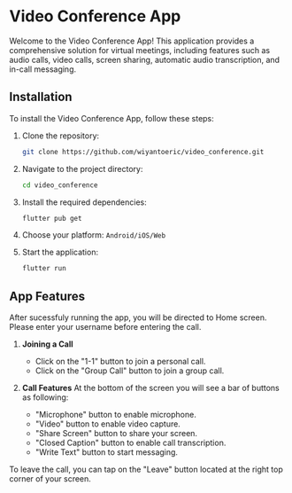 # Video Conference App

Welcome to the Video Conference App! This application provides a comprehensive solution for virtual meetings, including features such as audio calls, video calls, screen sharing, automatic audio transcription, and in-call messaging.

## Installation

To install the Video Conference App, follow these steps:

1. Clone the repository:
    ```bash
    git clone https://github.com/wiyantoeric/video_conference.git
    ```

2. Navigate to the project directory:
    ```bash
    cd video_conference
    ```

3. Install the required dependencies:
    ```bash
    flutter pub get
    ```

4. Choose your platform: `Android/iOS/Web`

5. Start the application:
    ```bash
    flutter run
    ```

## App Features

After sucessfuly running the app, you will be directed to Home screen. Please enter your username before entering the call.

1. **Joining a Call**
    - Click on the "1-1" button to join a personal call.
    - Click on the "Group Call" button to join a group call.

2. **Call Features**
At the bottom of the screen you will see a bar of buttons as following:

    - "Microphone" button to enable microphone.
    - "Video" button to enable video capture.
    - "Share Screen" button to share your screen.
    - "Closed Caption" button to enable call transcription.
    - "Write Text" button to start messaging.

To leave the call, you can tap on the "Leave" button located at the right top corner of your screen.
